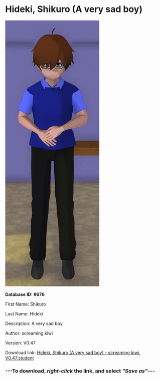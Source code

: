 # Hideki, Shikuro (A very sad boy)

<img src="https://raw.githubusercontent.com/Arbiter1223/Daigaku-Gurashi-Custom-Students/master/Students/Files/Hideki%2C%20Shikuro%20(A%20very%20sad%20boy).png" title="Hideki, Shikuro (A very sad boy) - screaming kiwi, V0.47">

**Database ID: #676**

First Name: Shikuro

Last Name: Hideki

Description: A very sad boy

Author: screaming kiwi

Version: V0.47

Download link: <a href="https://raw.githubusercontent.com/Arbiter1223/Daigaku-Gurashi-Custom-Students/master/Students/Files/Hideki%2C%20Shikuro%20(A%20very%20sad%20boy)%20-%20screaming%20kiwi%2C%20V0.47.student">Hideki, Shikuro (A very sad boy) - screaming kiwi, V0.47.student</a>

### ---**To download, _right-click_ the link, and select _"Save as"_**---
